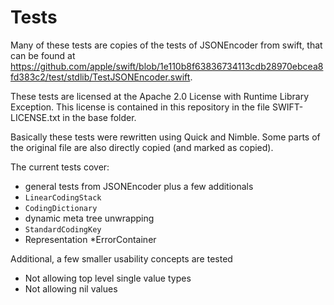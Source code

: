 #  Tests

Many of these tests are copies of the tests of JSONEncoder from swift, that can be found at https://github.com/apple/swift/blob/1e110b8f63836734113cdb28970ebcea8fd383c2/test/stdlib/TestJSONEncoder.swift.

These tests are licensed at the Apache 2.0 License with Runtime Library Exception. This license is contained in this repository in the file SWIFT-LICENSE.txt in the base folder.

Basically these tests were rewritten using Quick and Nimble. Some parts of the original file are also directly copied (and marked as copied).

The current tests cover:
 * general tests from JSONEncoder plus a few additionals
 *  `LinearCodingStack`
 * `CodingDictionary`
 * dynamic meta tree unwrapping
 * `StandardCodingKey` 
 * Representation
 *ErrorContainer
 
 Additional, a few smaller usability concepts are tested
  * Not allowing top level single value types
  * Not allowing nil values
